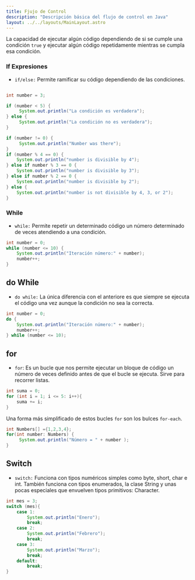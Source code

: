 ```yaml
---
title: Fjujo de Control
description: "Descripción básica del flujo de control en Java"
layout: ../../layouts/MainLayout.astro
---
```

La capacidad de ejecutar algún código dependiendo de si se cumple una condición `true` y ejecutar algún código 
repetidamente mientras se cumpla esa condición.

### If Expresiones

* `if/else:` Permite ramificar su código dependiendo de las condiciones.

```java 

int number = 3;

if (number < 5) {
     System.out.println("La condición es verdadera");
} else {
     System.out.println("La condición no es verdadera");
}

if (number != 0) {
     System.out.println("Number was there");
}
if (number % 4 == 0) {
    System.out.println("number is divisible by 4");
} else if number % 3 == 0 {
    System.out.println("number is divisible by 3");
} else if number % 2 == 0 {
    System.out.println("number is divisible by 2");
} else {
    System.out.println("number is not divisible by 4, 3, or 2");
}


```

### While 

* `while:` Permite repetir un determinado código un número determinado de veces atendiendo a una condición.

```java 
int number = 0;
while (number <= 10) {
    System.out.println("Iteración número:" + number);
    number++;
}

```
## do While 
* `do while:` La única diferencia con el anteriore es que siempre se ejecuta el código una vez aunque la condición no sea la correcta.

```java 
int number = 0;
do {
    System.out.println("Iteración número:" + number);
    number++;
} while (number <= 10);
```
## for

* `for`: Es un bucle que nos permite ejecutar un bloque de código un número de veces definido antes de que el bucle se ejecuta.
Sirve para recorrer listas.

```java 
int suma = 0;
for (int i = 1; i <= 5: i++){
    suma += i;
}
```
Una forma más simplificado de estos bucles `for` son los bulces `for-each`.
```java 
int Numbers[] ={1,2,3,4};
for(int number: Numbers) {
     System.out.println("Número = " + number );
}
```

## Switch

* `switch:` Funciona con tipos numéricos simples como byte, short, char e int. También funciona con tipos enumerados, la clase String y unas pocas especiales que envuelven tipos primitivos: Character.

```java 
int mes = 3;
switch (mes){
    case 1:
        System.out.println("Enero");
        break;
    case 2:
        System.out.println("Febrero");
        break;
    case 3:
        System.out.println("Marzo");
        break;
    default:
        break;
}
```